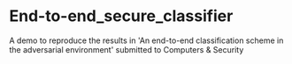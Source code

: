 # End-to-end_secure_classifier

A demo to reproduce the results in 'An end-to-end classification scheme in the adversarial environment' 
submitted to Computers & Security
